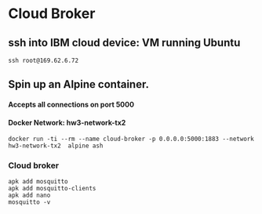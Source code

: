 # Cloud Broker

## ssh into IBM cloud device: VM running Ubuntu
```
ssh root@169.62.6.72
```

## Spin up an Alpine container.
#### Accepts all connections on port 5000
#### Docker Network: hw3-network-tx2

```
docker run -ti --rm --name cloud-broker -p 0.0.0.0:5000:1883 --network hw3-network-tx2  alpine ash
```

### Cloud broker
```
apk add mosquitto
apk add mosquitto-clients
apk add nano
mosquitto -v
```


